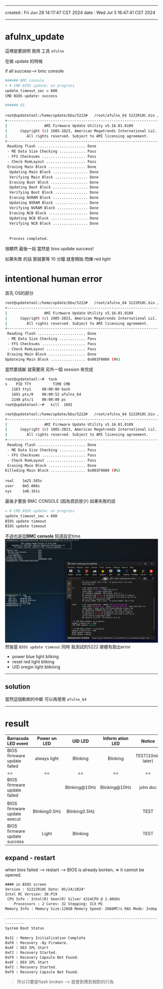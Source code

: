 -------------------------------------------------------------------------------
created	:	Fri Jun 28 14:17:47 CST 2024
date	:	Wed Jul  3 16:47:41 CST 2024

-------------------------------------------------------------------------------
#  afulnx_update #
這裡是要說明 我用 工具 `afulnx`

在做 update 的時候

if all success--> bmc console

```bash
###### BMC console
~ # CMD BIOS update: on progress
update_timeout_sec = 600
CMD BIOS update: success
```
```bash
###### OS

root@updatetool:/home/update/bbu/5222#   /root/afulnx_64 5222R10C.bin /P /R /N /X /R /K
+---------------------------------------------------------------------------+
|                 AMI Firmware Update Utility v5.16.01.0109                 |
|      Copyright (c) 1985-2023, American Megatrends International LLC.      |
|         All rights reserved. Subject to AMI licensing agreement.          |
+---------------------------------------------------------------------------+
 Reading flash ...................... Done
 - ME Data Size Checking ............ Pass
 - FFS Checksums .................... Pass
 - Check RomLayout .................. Pass
 Erasing Main Block ................. Done
  Updating Main Block ................ Done
  Verifying Main Block ............... Done
  Erasing Boot Block ................. Done
  Updating Boot Block ................ Done
  Verifying Boot Block ............... Done
  Erasing NVRAM Block ................ Done
  Updating NVRAM Block ............... Done
  Verifying NVRAM Block .............. Done
  Erasing NCB Block .................. Done
  Updating NCB Block ................. Done
  Verifying NCB Block ................ Done


  Process completed.
```
很顯然 最後一段 當然是 bios update success!

如果失敗 的話 那就要等 10 分鐘 就會開始 閃爍 red light


intentional human error
=======================
首先  OS的部分
```bash
root@updatetool:/home/update/bbu/5222#   /root/afulnx_64 5222R10C.bin /P /R /N /X /R /K
+---------------------------------------------------------------------------+
|                 AMI Firmware Update Utility v5.16.01.0109                 |
|      Copyright (c) 1985-2023, American Megatrends International LLC.      |
|         All rights reserved. Subject to AMI licensing agreement.          |
+---------------------------------------------------------------------------+
 Reading flash ...................... Done
 - ME Data Size Checking ............ Pass
 - FFS Checksums .................... Pass
 - Check RomLayout .................. Pass
 Erasing Main Block ................. Done
Updateing Main Block ................ 0x001F9000 (9%)

```

當然要插斷 就需要用 另外一個 session 來完成


```bash
root@updatetool:~#  task
s    PID TTY          TIME CMD
   1163 tty1     00:00:00 bash
   1691 pts/0    00:00:52 afulnx_64
   2148 pts/1    00:00:00 ps
root@updatetool:~#   kill  1691
```

```bash
root@updatetool:/home/update/bbu/5222#   /root/afulnx_64 5222R10C.bin /P /B /N /X /R /K
+---------------------------------------------------------------------------+
|                 AMI Firmware Update Utility v5.16.01.0109                 |
|      Copyright (c) 1985-2023, American Megatrends International LLC.      |
|         All rights reserved. Subject to AMI licensing agreement.          |
+---------------------------------------------------------------------------+
 Reading flash ...................... Done
 - ME Data Size Checking ............ Pass
 - FFS Checksums .................... Pass
 - Check RomLayout .................. Pass
 Erasing Main Block ................. Done
Killeding Main Block ................ 0x001F9000 (9%)

real    1m25.585s
user    0m5.088s
sys     1m8.161s
```

最後才要放 BMC CONSOLE (因為資訊很少)
如果失敗的話
```bash
~ # CMD BIOS update: on progress
update_timeout_sec = 600
BIOS update timeout
BIOS update timeout
```
不過也是從**BMC console** 知道設定time
![](./pic/bios_update_failed_by_afulnx_result.png)
然後當 `BIOS update timeout`
同時 我測試的5222
硬體有跑出error
+ power blue light bliking
+ reset red light bliking
+ UID oregin light blikning

-------------------------------------------------------------------------------

## solution ##
當然這個軟刷的中斷
可以再使用 `afulnx_64`

-------------------------------------------------------------------------------

# result #
| Barracuda LED event          | Power on LED  | UID LED       | Inform ation LED | Notice            |
|:-----------------------------|:-------------:|:-------------:|:----------------:|:-----------------:|
| BIOS firmware update failed  | always light  | Blinking      | Blinking         | TEST(10min later) |
| ==                           | ==            | ==            | ==               | ==                |
| BIOS firmware update failed  |               | Blinking@10Hz | Blinking@10Hz    | john doc          |
|                              |               |               |                  |                   |
| BIOS firmware update execut  | Blinking0.5Hz | Blinking0.5Hz |                  | TEST              |
| BIOS firmware update success | Light         | Blinking      |                  | TEST              |

## expand - restart ##
when bios failed --> restart --> BIOS is already borken, => it cannot be opened.
```BIOS
#### in BIOS screen
Version : 52222R10C Date: 05/24/2024"
Intel RC Version: 30.P19
 CPU Info : Intel(R) Xeon(R) Silver 4314CPU @ 2.40GHz
    Processors : 2 Cores: 32 Stepping: ICX M1
Memory Info : Memory Size:128GB Memory Speed: 2666MT/s RAS Mode: Indep

-------------------------------------------------------------------------------
System Boot Status

0x31 : Memory Initialization Complete
0xF0 : Recovery -By Firwmare.
0x4F : DEX IPL Start
0xF2 : Recovery Started.
0xF9 : Recovery Capsule Not Found.
0x4F : DEX IPL Start
0xF2 : Recovery Started.
0xF9 : Recovery Capsule Not Found.
```
>  所以只要是flash broken --> 就會對應到相對的行為
